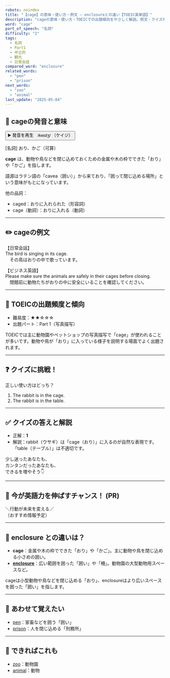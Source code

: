 ```yaml
---
robots: noindex
title: "【cage】の意味・使い方・例文 ― enclosureとの違い【TOEIC英単語】"
description: "cageの意味・使い方・TOEICでの出題傾向をやさしく解説。例文・クイズ付きでenclosureとの違いもわかりやすく学べます。"
word: "cage"
part_of_speech: "名詞"
difficulty: "2"
tags:
  - 名詞
  - Part1
  - 中立的
  - 観光
  - 日常会話
compared_word: "enclosure"
related_words:
  - "pen"
  - "prison"
next_words:
  - "zoo"
  - "animal"
last_update: "2025-05-04"
---
```


## 🔰 cageの発音と意味

<button class="play-audio" onclick="playTTS('cage')">
  <span class="play-audio-main">
    ▶️ 発音を再生　/keɪdʒ/
  </span>
  <span class="play-audio-sub">
    （ケイジ）
  </span>
</button>

[名詞] おり、かご（可算）

**cage** は、動物や鳥などを閉じ込めておくための金属や木の枠でできた「おり」や「かご」を指します。

語源はラテン語の「cavea（囲い）」から来ており、「囲って閉じ込める場所」という意味がもとになっています。

他の品詞：  
- caged：おりに入れられた（形容詞）
- cage（動詞）：おりに入れる（動詞）

---

## ✏️ cageの例文

【日常会話】  
The bird is singing in its cage.  
　その鳥はおりの中で歌っています。

【ビジネス英語】  
Please make sure the animals are safely in their cages before closing.  
　閉館前に動物たちがおりの中に安全にいることを確認してください。

---

## 🎯 TOEICの出題頻度と傾向

- 難易度：★★☆☆☆
- 出題パート：Part 1（写真描写）

TOEICでは主に動物園やペットショップの写真描写で「cage」が使われることが多いです。動物や鳥が「おり」に入っている様子を説明する場面でよく出題されます。

---

## ❓ クイズに挑戦！

正しい使い方はどっち？

1. The rabbit is in the cage.  
2. The rabbit is in the table.

---

## ✅ クイズの答えと解説

- 正解：**1**
- 解説：rabbit（ウサギ）は「cage（おり）」に入るのが自然な表現です。「table（テーブル）」は不適切です。

少し迷ったあなたも、  
カンタンだったあなたも、  
できるを増やそう👇️

---

## 🚀 今が英語力を伸ばすチャンス！ (PR)

<div class="info-center">
＼行動が未来を変える／<br>  
（おすすめ情報予定）
</div>

---

## 🤔  enclosure との違いは？

- **cage**：金属や木の枠でできた「おり」や「かご」。主に動物や鳥を閉じ込める小さめの囲い。
- **[enclosure](/word/enclosure)**：広い範囲を囲った「囲い」や「柵」。動物園の大型動物用スペースなど。

cageは小型動物や鳥などを閉じ込める「おり」、enclosureはより広いスペースを囲った「囲い」を指します。

---

## 🧩 あわせて覚えたい

- [pen](/word/pen)：家畜などを囲う「囲い」
- [prison](/word/prison)：人を閉じ込める「刑務所」

---

## 📖 できればこれも

- [zoo](/word/zoo)：動物園
- [animal](/word/animal)：動物

<!-- cvid: aid24_bid14 -->
